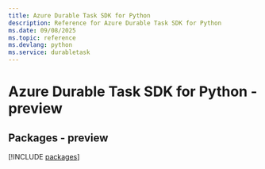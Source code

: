```yaml
---
title: Azure Durable Task SDK for Python
description: Reference for Azure Durable Task SDK for Python
ms.date: 09/08/2025
ms.topic: reference
ms.devlang: python
ms.service: durabletask
---
```

# Azure Durable Task SDK for Python - preview
## Packages - preview
[!INCLUDE [packages](durable-task-index.md)]